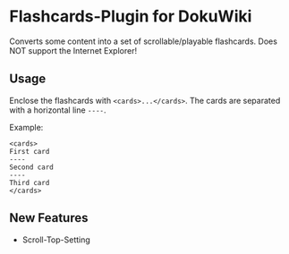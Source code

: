 # Flashcards-Plugin for DokuWiki

Converts some content into a set of scrollable/playable flashcards. Does NOT support the Internet Explorer!

## Usage

Enclose the flashcards with ``<cards>...</cards>``. The cards are separated with a horizontal line ``----``.

Example:

```
<cards>
First card
----
Second card
----
Third card
</cards>
```

## New Features

* Scroll-Top-Setting

